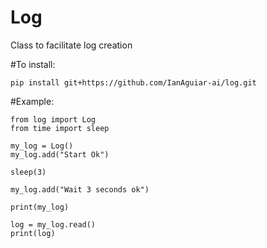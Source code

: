 # Log
Class to facilitate log creation

#To install:

```
pip install git+https://github.com/IanAguiar-ai/log.git
```

#Example:

```
from log import Log
from time import sleep

my_log = Log()
my_log.add("Start Ok")

sleep(3)

my_log.add("Wait 3 seconds ok")

print(my_log)

log = my_log.read()
print(log)
```

